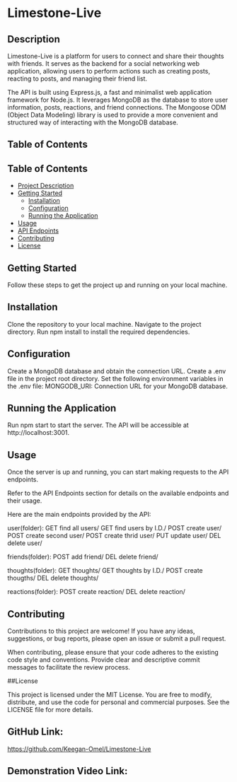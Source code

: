 # Limestone-Live

## Description

Limestone-Live is a platform for users to connect and share their thoughts with friends. It serves as the backend for a social networking web application, allowing users to perform actions such as creating posts, reacting to posts, and managing their friend list.

The API is built using Express.js, a fast and minimalist web application framework for Node.js. It leverages MongoDB as the database to store user information, posts, reactions, and friend connections. The Mongoose ODM (Object Data Modeling) library is used to provide a more convenient and structured way of interacting with the MongoDB database.

## Table of Contents

## Table of Contents

- [Project Description](#project-description)
- [Getting Started](#getting-started)
  - [Installation](#installation)
  - [Configuration](#configuration)
  - [Running the Application](#running-the-application)
- [Usage](#usage)
- [API Endpoints](#api-endpoints)
- [Contributing](#contributing)
- [License](#license)


## Getting Started

Follow these steps to get the project up and running on your local machine.

## Installation

Clone the repository to your local machine.
Navigate to the project directory.
Run npm install to install the required dependencies.

## Configuration

Create a MongoDB database and obtain the connection URL.
Create a .env file in the project root directory.
Set the following environment variables in the .env file:
MONGODB_URI: Connection URL for your MongoDB database.

## Running the Application

Run npm start to start the server. The API will be accessible at http://localhost:3001.

## Usage

Once the server is up and running, you can start making requests to the API endpoints.

Refer to the API Endpoints section for details on the available endpoints and their usage.

Here are the main endpoints provided by the API:

user(folder):
GET find all users/
GET find users by I.D./
POST create user/
POST create second user/
POST create thrid user/
PUT update user/
DEL delete user/

friends(folder):
POST add friend/
DEL delete friend/

thoughts(folder):
GET thoughts/
GET thoughts by I.D./
POST create thougths/
DEL delete thoughts/

reactions(folder):
POST create reaction/
DEL delete reaction/

## Contributing

Contributions to this project are welcome! If you have any ideas, suggestions, or bug reports, please open an issue or submit a pull request.

When contributing, please ensure that your code adheres to the existing code style and conventions. Provide clear and descriptive commit messages to facilitate the review process.

##License

This project is licensed under the MIT License. You are free to modify, distribute, and use the code for personal and commercial purposes. See the LICENSE file for more details.

## GitHub Link: 

https://github.com/Keegan-Omel/Limestone-Live

## Demonstration Video Link:



